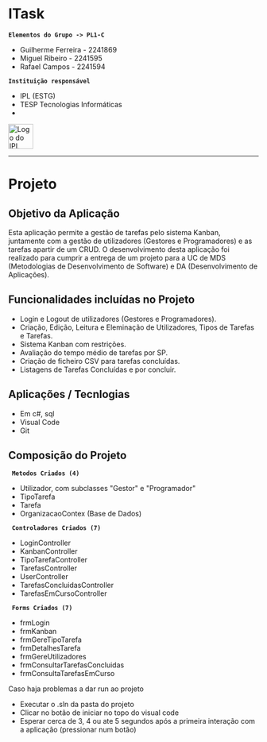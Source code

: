 # ITask

**`Elementos do Grupo -> PL1-C`**
 - Guilherme Ferreira - 2241869
 - Miguel Ribeiro - 2241595
 - Rafael Campos - 2241594
   
**`Instituição responsável`**
 - IPL (ESTG)
 - TESP Tecnologias Informáticas
 - 
<img src="[https://github.githubassets.com/images/modules/logos_page/GitHub-Mark.png](https://upload.wikimedia.org/wikipedia/commons/9/9a/Logótipo_Politécnico_Leiria_01.png)" alt="Logo do IPL" width="50">

------------------------------------------------------------------------------------------------------
# Projeto

## Objetivo da Aplicação
Esta aplicação permite a gestão de tarefas pelo sistema Kanban, juntamente com a gestão de utilizadores (Gestores e Programadores) e as tarefas apartir de um CRUD. O desenvolvimento desta aplicação foi realizado para cumprir a entrega de um projeto para a UC de MDS (Metodologias de Desenvolvimento de Software) e DA (Desenvolvimento de Aplicações).

## Funcionalidades incluídas no Projeto 
 - Login e Logout de utilizadores (Gestores e Programadores).
 - Criação, Edição, Leitura e Eleminação de Utilizadores, Tipos de Tarefas e Tarefas.
 - Sistema Kanban com restrições.
 - Avaliação do tempo médio de tarefas por SP.
 - Criação de ficheiro CSV para tarefas concluídas.
 - Listagens de Tarefas Concluídas e por concluir.


## Aplicações / Tecnlogias 
 - Em c#, sql
 - Visual Code
 - Git

## Composição do Projeto 

**` Metodos Criados (4)`**
 - Utilizador, com subclasses "Gestor" e "Programador"
 - TipoTarefa
 - Tarefa
 - OrganizacaoContex (Base de Dados)

**` Controladores Criados (7)`**
 - LoginController
 - KanbanController
 - TipoTarefaController
 - TarefasController
 - UserController
 - TarefasConcluidasController
 - TarefasEmCursoController

**` Forms Criados (7)`**
 - frmLogin
 - frmKanban
 - frmGereTipoTarefa
 - frmDetalhesTarefa
 - frmGereUtilizadores
 - frmConsultarTarefasConcluidas
 - frmConsultaTarefasEmCurso


Caso haja problemas a dar run ao projeto
 - Executar o .sln da pasta do projeto
 - Clicar no botão de iniciar no topo do visual code
 - Esperar cerca de 3, 4 ou ate 5 segundos após a primeira interação com a aplicação (pressionar num botão)
   
